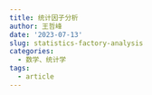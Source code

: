 ```yaml
---
title: 统计因子分析
author: 王哲峰
date: '2023-07-13'
slug: statistics-factory-analysis
categories:
  - 数学、统计学
tags:
  - article
---
```

